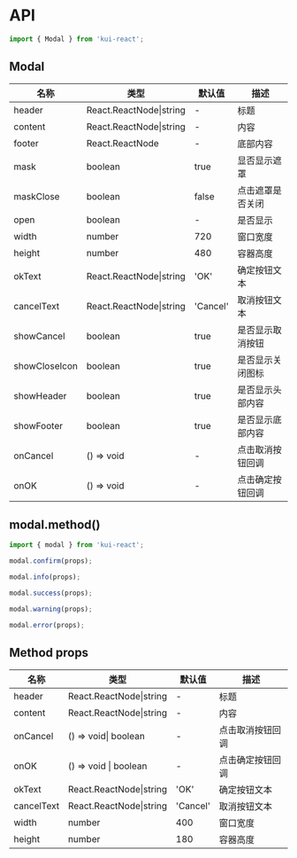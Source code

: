 # API

```jsx
import { Modal } from 'kui-react';
```

## Modal

| 名称          | 类型                    | 默认值   | 描述             |
| ------------- | ----------------------- | -------- | ---------------- |
| header        | React.ReactNode\|string | -        | 标题             |
| content       | React.ReactNode\|string | -        | 内容             |
| footer        | React.ReactNode         | -        | 底部内容         |
| mask          | boolean                 | true     | 显否显示遮罩     |
| maskClose     | boolean                 | false    | 点击遮罩是否关闭 |
| open          | boolean                 | -        | 是否显示         |
| width         | number                  | 720      | 窗口宽度         |
| height        | number                  | 480      | 容器高度         |
| okText        | React.ReactNode\|string | 'OK'     | 确定按钮文本     |
| cancelText    | React.ReactNode\|string | 'Cancel' | 取消按钮文本     |
| showCancel    | boolean                 | true     | 是否显示取消按钮 |
| showCloseIcon | boolean                 | true     | 是否显示关闭图标 |
| showHeader    | boolean                 | true     | 是否显示头部内容 |
| showFooter    | boolean                 | true     | 是否显示底部内容 |
| onCancel      | () => void              | -        | 点击取消按钮回调 |
| onOK          | () => void              | -        | 点击确定按钮回调 |

## modal.method()

```jsx
import { modal } from 'kui-react';

modal.confirm(props);

modal.info(props);

modal.success(props);

modal.warning(props);

modal.error(props);
```

## Method props

| 名称       | 类型                    | 默认值   | 描述             |
| ---------- | ----------------------- | -------- | ---------------- |
| header     | React.ReactNode\|string | -        | 标题             |
| content    | React.ReactNode\|string | -        | 内容             |
| onCancel   | () => void\| boolean    | -        | 点击取消按钮回调 |
| onOK       | () => void \| boolean   | -        | 点击确定按钮回调 |
| okText     | React.ReactNode\|string | 'OK'     | 确定按钮文本     |
| cancelText | React.ReactNode\|string | 'Cancel' | 取消按钮文本     |
| width      | number                  | 400      | 窗口宽度         |
| height     | number                  | 180      | 容器高度         |
